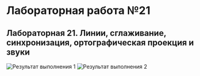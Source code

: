 # Лабораторная работа №21
## Лабораторная 21. Линии, сглаживание, синхронизация, ортографическая проекция и звуки

![Результат выполнения 1]()
![Результат выполнения 2]()
